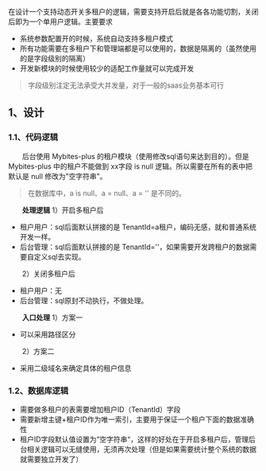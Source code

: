 在设计一个支持动态开关多租户的逻辑，需要支持开启后就是各各功能切割，关闭后即为一个单用户逻辑。主要要求

* 系统参数配置开的时候，系统自动支持多租户模式
* 所有功能需要在多租户下和管理端都是可以使用的，数据是隔离的（虽然使用的是字段级别的隔离）
* 开发新模块的时候使用较少的适配工作量就可以完成开发

> 字段级别注定无法承受大并发量，对于一般的saas业务基本可行
>

## 1、设计

### 1.1、代码逻辑

　　后台使用 Mybites-plus 的租户模块（使用修改sql语句来达到目的）。但是 Mybites-plus 中的租户不能做到 xx字段 is null 逻辑。所以需要在所有的表中把默认是 null 修改为"空字符串"。

> 在数据库中，a is null、a = null、a = '' 是不同的。
>

　　**处理逻辑**
1）开启多租户后

* 租户用户：sql后面默认拼接的是 TenantId=a租户，编码无感，就和普通系统开发一样。
* 后台管理：sql后面默认拼接的是 TenantId=''，如果需要开发跨租户的数据需要自定义sql去实现。

　　2）关闭多租户后

* 租户用户：无
* 后台管理：sql原封不动执行，不做处理。

　　**入口处理**
1）方案一

* 可以采用路径区分

　　2）方案二

* 采用二级域名来确定具体的租户信息

### 1.2、数据库逻辑

* 需要做多租户的表需要增加租户ID（TenantId）字段
* 需要新增主键+租户ID作为唯一索引，主要用于保证一个租户下面的数据准确性
* 租户ID字段默认值设置为”空字符串“，这样的好处在于开启多租户后，管理后台相关逻辑可以无缝使用，无须再次处理（但是如果需要统计整个系统的数据就需要独立开发了）
